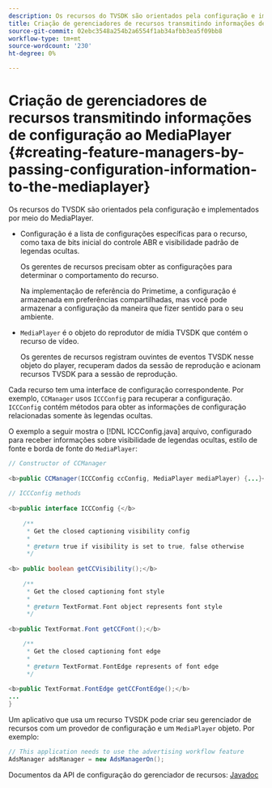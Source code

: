 ```yaml
---
description: Os recursos do TVSDK são orientados pela configuração e implementados por meio do MediaPlayer.
title: Criação de gerenciadores de recursos transmitindo informações de configuração ao MediaPlayer
source-git-commit: 02ebc3548a254b2a6554f1ab34afbb3ea5f09bb8
workflow-type: tm+mt
source-wordcount: '230'
ht-degree: 0%

---
```


# Criação de gerenciadores de recursos transmitindo informações de configuração ao MediaPlayer {#creating-feature-managers-by-passing-configuration-information-to-the-mediaplayer}

Os recursos do TVSDK são orientados pela configuração e implementados por meio do MediaPlayer.

* Configuração é a lista de configurações específicas para o recurso, como taxa de bits inicial do controle ABR e visibilidade padrão de legendas ocultas.

  Os gerentes de recursos precisam obter as configurações para determinar o comportamento do recurso.

  Na implementação de referência do Primetime, a configuração é armazenada em preferências compartilhadas, mas você pode armazenar a configuração da maneira que fizer sentido para o seu ambiente.

* `MediaPlayer` é o objeto do reprodutor de mídia TVSDK que contém o recurso de vídeo.

  Os gerentes de recursos registram ouvintes de eventos TVSDK nesse objeto do player, recuperam dados da sessão de reprodução e acionam recursos TVSDK para a sessão de reprodução.

Cada recurso tem uma interface de configuração correspondente. Por exemplo, `CCManager` usos `ICCConfig` para recuperar a configuração. `ICCConfig` contém métodos para obter as informações de configuração relacionadas somente às legendas ocultas.

O exemplo a seguir mostra o [!DNL ICCConfig.java] arquivo, configurado para receber informações sobre visibilidade de legendas ocultas, estilo de fonte e borda de fonte do `MediaPlayer`:

```java
// Constructor of CCManager 
 
<b>public CCManager(ICCConfig ccConfig, MediaPlayer mediaPlayer) {...}</b> 
  
// ICCConfig methods 
 
<b>public interface ICCConfig {</b> 
  
    /** 
     * Get the closed captioning visibility config 
     * 
     * @return true if visibility is set to true, false otherwise 
     */ 
    
<b> public boolean getCCVisibility();</b> 
  
    /** 
     * Get the closed captioning font style 
     * 
     * @return TextFormat.Font object represents font style 
     */ 
     
<b>public TextFormat.Font getCCFont();</b>

    /** 
     * Get the closed captioning font edge 
     * 
     * @return TextFormat.FontEdge represents of font edge 
     */ 
     
<b>public TextFormat.FontEdge getCCFontEdge();</b> 
... 
}
```

Um aplicativo que usa um recurso TVSDK pode criar seu gerenciador de recursos com um provedor de configuração e um `MediaPlayer` objeto. Por exemplo:

```java
// This application needs to use the advertising workflow feature 
AdsManager adsManager = new AdsManagerOn();
```

Documentos da API de configuração do gerenciador de recursos: [Javadoc](https://help.adobe.com/en_US/primetime/api/reference_implementation/android/javadoc/com/adobe/primetime/reference/config/package-summary.html)
